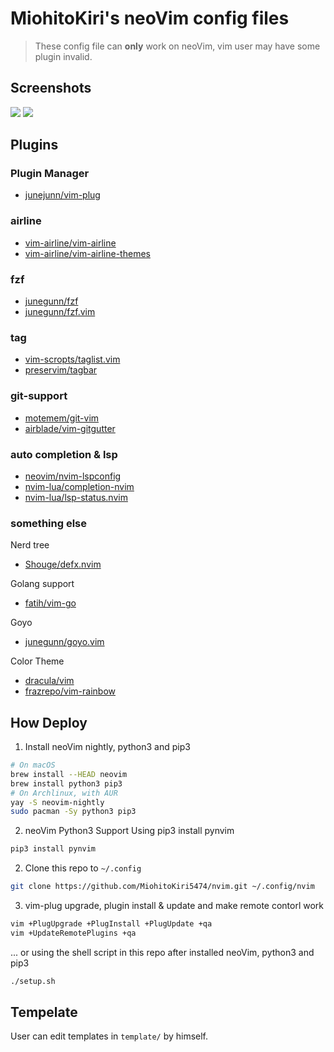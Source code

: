 # MiohitoKiri's neoVim config files

> These config file can **only** work on neoVim, vim user may have some plugin invalid.

## Screenshots

![](https://i.imgur.com/WBUwZ0C.jpg)
![](https://i.imgur.com/xuc4mUX.png)

## Plugins

### Plugin Manager

 - [junejunn/vim-plug](https://github.com/junegunn/vim-plug)

### airline

 - [vim-airline/vim-airline](https://github.com/vim-airline/vim-airline)
 - [vim-airline/vim-airline-themes](https://github.com/vim-airline/vim-airline-themes)


### fzf

 - [junegunn/fzf](https://github.com/junegunn/fzf)
 - [junegunn/fzf.vim](https://github.com/junegunn/fzf.vim)


### tag

 - [vim-scropts/taglist.vim](https://github.com/vim-scripts/taglist.vim)
 - [preservim/tagbar](https://github.com/preservim/tagbar)


### git-support

 - [motemem/git-vim](https://github.com/motemen/git-vim)
 - [airblade/vim-gitgutter](https://github.com/airblade/vim-gitgutter)


### auto completion & lsp

 - [neovim/nvim-lspconfig](https://github.com/neovim/nvim-lspconfig)
 - [nvim-lua/completion-nvim](https://github.com/nvim-lua/completion-nvim)
 - [nvim-lua/lsp-status.nvim](https://github.com/nvim-lua/lsp-status.nvim)


### something else

Nerd tree
 - [Shouge/defx.nvim](https://github.com/Shougo/defx.nvim)

Golang support
 - [fatih/vim-go](https://github.com/fatih/vim-go)

Goyo
 - [junegunn/goyo.vim](https://github.com/junegunn/goyo.vim)

Color Theme
 - [dracula/vim](https://github.com/dracula/vim)
 - [frazrepo/vim-rainbow](https://github.com/frazrepo/vim-rainbow)


## How Deploy

1. Install neoVim nightly, python3 and pip3

```sh
# On macOS
brew install --HEAD neovim
brew install python3 pip3
# On Archlinux, with AUR
yay -S neovim-nightly
sudo pacman -Sy python3 pip3
```

2. neoVim Python3 Support
Using pip3 install pynvim
```sh
pip3 install pynvim
```

2. Clone this repo to `~/.config`
```sh
git clone https://github.com/MiohitoKiri5474/nvim.git ~/.config/nvim
```

3. vim-plug upgrade, plugin install & update and make remote contorl work
```sh
vim +PlugUpgrade +PlugInstall +PlugUpdate +qa
vim +UpdateRemotePlugins +qa
```


... or using the shell script in this repo after installed neoVim, python3 and pip3
```sh
./setup.sh
```

## Tempelate

User can edit templates in `template/` by himself.
